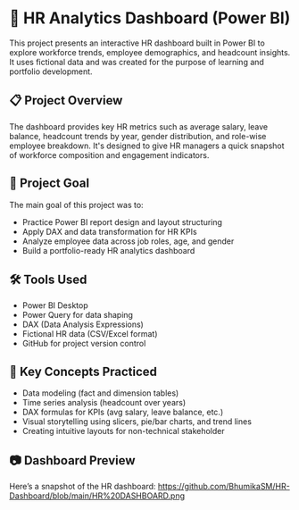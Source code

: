 
# 👥 HR Analytics Dashboard (Power BI)

This project presents an interactive HR dashboard built in Power BI to explore workforce trends, employee demographics, and headcount insights. It uses fictional data and was created for the purpose of learning and portfolio development.

## 📋 Project Overview

The dashboard provides key HR metrics such as average salary, leave balance, headcount trends by year, gender distribution, and role-wise employee breakdown. It's designed to give HR managers a quick snapshot of workforce composition and engagement indicators.

## 🎯 Project Goal

The main goal of this project was to:

- Practice Power BI report design and layout structuring
- Apply DAX and data transformation for HR KPIs
- Analyze employee data across job roles, age, and gender
- Build a portfolio-ready HR analytics dashboard

## 🛠️ Tools Used

- Power BI Desktop
- Power Query for data shaping
- DAX (Data Analysis Expressions)
- Fictional HR data (CSV/Excel format)
- GitHub for project version control

## 🧠 Key Concepts Practiced

- Data modeling (fact and dimension tables)
- Time series analysis (headcount over years)
- DAX formulas for KPIs (avg salary, leave balance, etc.)
- Visual storytelling using slicers, pie/bar charts, and trend lines
- Creating intuitive layouts for non-technical stakeholder

## 📷 Dashboard Preview

Here’s a snapshot of the HR dashboard:
https://github.com/BhumikaSM/HR-Dashboard/blob/main/HR%20DASHBOARD.png
